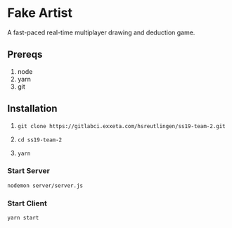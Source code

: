 
# Fake Artist

A fast-paced real-time multiplayer drawing and deduction game.

## Prereqs

1. node
2. yarn
3. git

## Installation

1. `git clone https://gitlabci.exxeta.com/hsreutlingen/ss19-team-2.git`

1. `cd ss19-team-2`

1. `yarn`

### Start Server

`nodemon server/server.js`

### Start Client

`yarn start`

